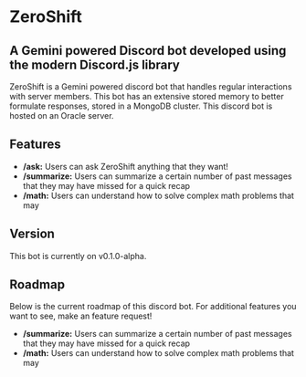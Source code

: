 # ZeroShift

## A Gemini powered Discord bot developed using the modern Discord.js library

ZeroShift is a Gemini powered discord bot that handles regular interactions with server members.  This bot has an extensive stored memory to better formulate responses, stored in a MongoDB cluster.  This discord bot is hosted on an Oracle server.

## Features

- **/ask:** Users can ask ZeroShift anything that they want!
- **/summarize:** Users can summarize a certain number of past messages that they may have missed for a quick recap
- **/math:** Users can understand how to solve complex math problems that may 

## Version

This bot is currently on v0.1.0-alpha.

## Roadmap

Below is the current roadmap of this discord bot.  For additional features you want to see, make an feature request!

- **/summarize:** Users can summarize a certain number of past messages that they may have missed for a quick recap
- **/math:** Users can understand how to solve complex math problems that may 